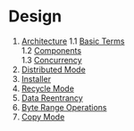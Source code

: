 # Design

1. [Architecture](architecture)
    1.1 [Basic Terms](architecture#1-basic-terms)<br/>
    1.2 [Components](architecture#2-components)<br/>
    1.3 [Concurrency](architecture#3-concurrency)<br/>
2. [Distributed Mode](distributed_mode)
3. [Installer](installer)
4. [Recycle Mode](recycle_mode)
5. [Data Reentrancy](data_reentrancy)
6. [Byte Range Operations](../usage/load/operations/byte_ranges)
7. [Copy Mode](copy_mode)
